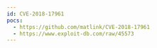 ```yaml
---
id: CVE-2018-17961
pocs:
  - https://github.com/matlink/CVE-2018-17961
  - https://www.exploit-db.com/raw/45573
---
```

